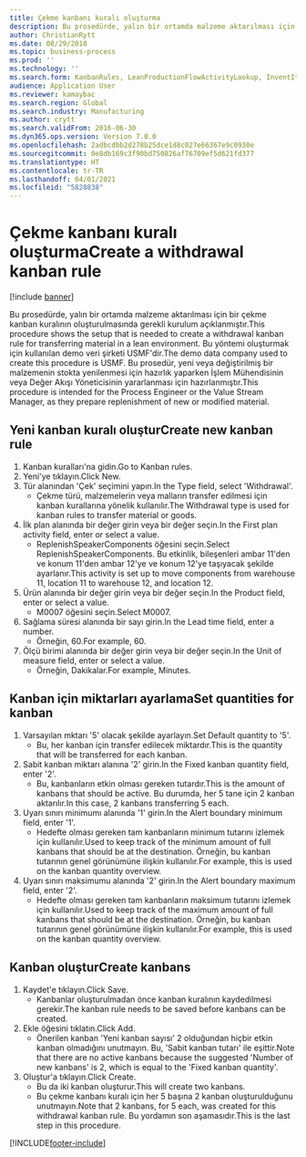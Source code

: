 ```yaml
---
title: Çekme kanbanı kuralı oluşturma
description: Bu prosedürde, yalın bir ortamda malzeme aktarılması için bir çekme kanban kuralının oluşturulmasında gerekli kurulum açıklanmıştır.
author: ChristianRytt
ms.date: 08/29/2018
ms.topic: business-process
ms.prod: ''
ms.technology: ''
ms.search.form: KanbanRules, LeanProductionFlowActivityLookup, InventItemIdLookupSimple, UnitOfMeasureLookup, KanbanCreate
audience: Application User
ms.reviewer: kamaybac
ms.search.region: Global
ms.search.industry: Manufacturing
ms.author: crytt
ms.search.validFrom: 2016-06-30
ms.dyn365.ops.version: Version 7.0.0
ms.openlocfilehash: 2adbcdbb2d278b25dce1d8c027e66367e9c0930e
ms.sourcegitcommit: 0e8db169c3f90bd750826af76709ef5d621fd377
ms.translationtype: HT
ms.contentlocale: tr-TR
ms.lasthandoff: 04/01/2021
ms.locfileid: "5828838"
---
```

# <a name="create-a-withdrawal-kanban-rule"></a><span data-ttu-id="1f132-103">Çekme kanbanı kuralı oluşturma</span><span class="sxs-lookup"><span data-stu-id="1f132-103">Create a withdrawal kanban rule</span></span>

[!include [banner](../../includes/banner.md)]

<span data-ttu-id="1f132-104">Bu prosedürde, yalın bir ortamda malzeme aktarılması için bir çekme kanban kuralının oluşturulmasında gerekli kurulum açıklanmıştır.</span><span class="sxs-lookup"><span data-stu-id="1f132-104">This procedure shows the setup that is needed to create a withdrawal kanban rule for transferring material in a lean environment.</span></span> <span data-ttu-id="1f132-105">Bu yöntemi oluşturmak için kullanılan demo veri şirketi USMF'dir.</span><span class="sxs-lookup"><span data-stu-id="1f132-105">The demo data company used to create this procedure is USMF.</span></span> <span data-ttu-id="1f132-106">Bu prosedür, yeni veya değiştirilmiş bir malzemenin stokta yenilenmesi için hazırlık yaparken İşlem Mühendisinin veya Değer Akışı Yöneticisinin yararlanması için hazırlanmıştır.</span><span class="sxs-lookup"><span data-stu-id="1f132-106">This procedure is intended for the Process Engineer or the Value Stream Manager, as they prepare replenishment of new or modified material.</span></span>


## <a name="create-new-kanban-rule"></a><span data-ttu-id="1f132-107">Yeni kanban kuralı oluştur</span><span class="sxs-lookup"><span data-stu-id="1f132-107">Create new kanban rule</span></span>
1. <span data-ttu-id="1f132-108">Kanban kuralları'na gidin.</span><span class="sxs-lookup"><span data-stu-id="1f132-108">Go to Kanban rules.</span></span>
2. <span data-ttu-id="1f132-109">Yeni'ye tıklayın.</span><span class="sxs-lookup"><span data-stu-id="1f132-109">Click New.</span></span>
3. <span data-ttu-id="1f132-110">Tür alanından 'Çek' seçimini yapın.</span><span class="sxs-lookup"><span data-stu-id="1f132-110">In the Type field, select 'Withdrawal'.</span></span>
    * <span data-ttu-id="1f132-111">Çekme türü, malzemelerin veya malların transfer edilmesi için kanban kurallarına yönelik kullanılır.</span><span class="sxs-lookup"><span data-stu-id="1f132-111">The Withdrawal type is used for kanban rules to transfer material or goods.</span></span>  
4. <span data-ttu-id="1f132-112">İlk plan alanında bir değer girin veya bir değer seçin.</span><span class="sxs-lookup"><span data-stu-id="1f132-112">In the First plan activity field, enter or select a value.</span></span>
    * <span data-ttu-id="1f132-113">ReplenishSpeakerComponents öğesini seçin.</span><span class="sxs-lookup"><span data-stu-id="1f132-113">Select ReplenishSpeakerComponents.</span></span>   <span data-ttu-id="1f132-114">Bu etkinlik, bileşenleri ambar 11'den ve konum 11'den ambar 12'ye ve konum 12'ye taşıyacak şekilde ayarlanır.</span><span class="sxs-lookup"><span data-stu-id="1f132-114">This activity is set up to move components from warehouse 11, location 11 to warehouse 12, and location 12.</span></span>  
5. <span data-ttu-id="1f132-115">Ürün alanında bir değer girin veya bir değer seçin.</span><span class="sxs-lookup"><span data-stu-id="1f132-115">In the Product field, enter or select a value.</span></span>
    * <span data-ttu-id="1f132-116">M0007 öğesini seçin.</span><span class="sxs-lookup"><span data-stu-id="1f132-116">Select M0007.</span></span>  
6. <span data-ttu-id="1f132-117">Sağlama süresi alanında bir sayı girin.</span><span class="sxs-lookup"><span data-stu-id="1f132-117">In the Lead time field, enter a number.</span></span>
    * <span data-ttu-id="1f132-118">Örneğin, 60.</span><span class="sxs-lookup"><span data-stu-id="1f132-118">For example, 60.</span></span>  
7. <span data-ttu-id="1f132-119">Ölçü birimi alanında bir değer girin veya bir değer seçin.</span><span class="sxs-lookup"><span data-stu-id="1f132-119">In the Unit of measure field, enter or select a value.</span></span>
    * <span data-ttu-id="1f132-120">Örneğin, Dakikalar.</span><span class="sxs-lookup"><span data-stu-id="1f132-120">For example, Minutes.</span></span>  

## <a name="set-quantities-for-kanban"></a><span data-ttu-id="1f132-121">Kanban için miktarları ayarlama</span><span class="sxs-lookup"><span data-stu-id="1f132-121">Set quantities for kanban</span></span>
1. <span data-ttu-id="1f132-122">Varsayılan mktarı '5' olacak şekilde ayarlayın.</span><span class="sxs-lookup"><span data-stu-id="1f132-122">Set Default quantity to '5'.</span></span>
    * <span data-ttu-id="1f132-123">Bu, her kanban için transfer edilecek miktardır.</span><span class="sxs-lookup"><span data-stu-id="1f132-123">This is the quantity that will be transferred for each kanban.</span></span>  
2. <span data-ttu-id="1f132-124">Sabit kanban miktarı alanına '2' girin.</span><span class="sxs-lookup"><span data-stu-id="1f132-124">In the Fixed kanban quantity field, enter '2'.</span></span>
    * <span data-ttu-id="1f132-125">Bu, kanbanların etkin olması gereken tutardır.</span><span class="sxs-lookup"><span data-stu-id="1f132-125">This is the amount of kanbans that should be active.</span></span> <span data-ttu-id="1f132-126">Bu durumda, her 5 tane için 2 kanban aktarılır.</span><span class="sxs-lookup"><span data-stu-id="1f132-126">In this case, 2 kanbans transferring 5 each.</span></span>  
3. <span data-ttu-id="1f132-127">Uyarı sınırı minimumı alanında '1' girin.</span><span class="sxs-lookup"><span data-stu-id="1f132-127">In the Alert boundary minimum field, enter '1'.</span></span>
    * <span data-ttu-id="1f132-128">Hedefte olması gereken tam kanbanların minimum tutarını izlemek için kullanılır.</span><span class="sxs-lookup"><span data-stu-id="1f132-128">Used to keep track of the minimum amount of full kanbans that should be at the destination.</span></span> <span data-ttu-id="1f132-129">Örneğin, bu kanban tutarının genel görünümüne ilişkin kullanılır.</span><span class="sxs-lookup"><span data-stu-id="1f132-129">For example, this is used on the kanban quantity overview.</span></span>  
4. <span data-ttu-id="1f132-130">Uyarı sınırı maksimumu alanında '2' girin.</span><span class="sxs-lookup"><span data-stu-id="1f132-130">In the Alert boundary maximum field, enter '2'.</span></span>
    * <span data-ttu-id="1f132-131">Hedefte olması gereken tam kanbanların maksimum tutarını izlemek için kullanılır.</span><span class="sxs-lookup"><span data-stu-id="1f132-131">Used to keep track of the maximum amount of full kanbans that should be at the destination.</span></span> <span data-ttu-id="1f132-132">Örneğin, bu kanban tutarının genel görünümüne ilişkin kullanılır.</span><span class="sxs-lookup"><span data-stu-id="1f132-132">For example, this is used on the kanban quantity overview.</span></span>  

## <a name="create-kanbans"></a><span data-ttu-id="1f132-133">Kanban oluştur</span><span class="sxs-lookup"><span data-stu-id="1f132-133">Create kanbans</span></span>
1. <span data-ttu-id="1f132-134">Kaydet'e tıklayın.</span><span class="sxs-lookup"><span data-stu-id="1f132-134">Click Save.</span></span>
    * <span data-ttu-id="1f132-135">Kanbanlar oluşturulmadan önce kanban kuralının kaydedilmesi gerekir.</span><span class="sxs-lookup"><span data-stu-id="1f132-135">The kanban rule needs to be saved before kanbans can be created.</span></span>  
2. <span data-ttu-id="1f132-136">Ekle öğesini tıklatın.</span><span class="sxs-lookup"><span data-stu-id="1f132-136">Click Add.</span></span>
    * <span data-ttu-id="1f132-137">Önerilen kanban 'Yeni kanban sayısı' 2 olduğundan hiçbir etkin kanban olmadığını unutmayın. Bu, 'Sabit kanban tutarı' ile eşittir.</span><span class="sxs-lookup"><span data-stu-id="1f132-137">Note that there are no active kanbans because the suggested 'Number of new kanbans' is 2, which is equal to the 'Fixed kanban quantity'.</span></span>  
3. <span data-ttu-id="1f132-138">Oluştur'a tıklayın.</span><span class="sxs-lookup"><span data-stu-id="1f132-138">Click Create.</span></span>
    * <span data-ttu-id="1f132-139">Bu da iki kanban oluşturur.</span><span class="sxs-lookup"><span data-stu-id="1f132-139">This will create two kanbans.</span></span>  
    * <span data-ttu-id="1f132-140">Bu çekme kanbanı kuralı için her 5 başına 2 kanban oluşturulduğunu unutmayın.</span><span class="sxs-lookup"><span data-stu-id="1f132-140">Note that 2 kanbans, for 5 each, was created for this withdrawal kanban rule.</span></span>  <span data-ttu-id="1f132-141">Bu yordamın son aşamasıdır.</span><span class="sxs-lookup"><span data-stu-id="1f132-141">This is the last step in this procedure.</span></span>  



[!INCLUDE[footer-include](../../../includes/footer-banner.md)]